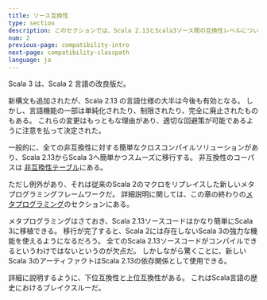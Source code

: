 ```yaml
---
title: ソース互換性
type: section
description: このセクションでは、Scala 2.13とScala3ソース間の互換性レベルについて説明しています。
num: 2
previous-page: compatibility-intro
next-page: compatibility-classpath
language: ja
---
```


Scala 3 は、Scala 2 言語の改良版だ。

新構文も追加されたが、Scala 2.13 の言語仕様の大半は今後も有効となる。
しかし、言語機能の一部は単純化されたり、制限されたり、完全に廃止されたものもある。
これらの変更はもっともな理由があり、適切な回避策が可能であるように注意を払って決定された。

一般的に、全ての非互換性に対する簡単なクロスコンパイルソリューションがあり、Scala 2.13からScala 3へ簡単かつスムーズに移行する。
非互換性のコーパスは [非互換性テーブル](incompatibility-table.html)にある。

ただし例外があり、それは従来のScala 2のマクロをリプレイスした新しいメタプログラミングフレームワークだ。
詳細説明に関しては、この章の終わりの[メタプログラミング](compatibility-metaprogramming.html)のセクションにある。

メタプログラミングはさておき、Scala 2.13ソースコードはかなり簡単にScala 3に移植できる。
移行が完了すると、Scala 2には存在しないScala 3の強力な機能を使えるようになるだろう。
全てのScala 2.13ソースコードがコンパイルできるというわけではないというのが欠点だ。
しかしながら驚くことに、新しいScala 3のアーティファクトはScala 2.13の依存関係として使用できる。

詳細に説明するように、下位互換性と上位互換性がある。
これはScala言語の歴史におけるブレイクスルーだ。
